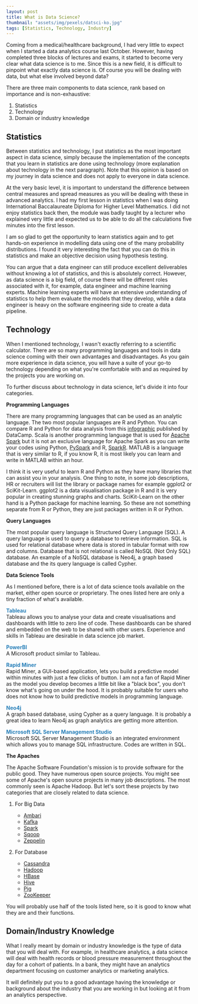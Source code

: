 ```yaml
---
layout: post
title: What is Data Science?
thumbnail: "assets/img/pexels/datsci-ko.jpg"
tags: [Statistics, Technology, Industry]
---
```


Coming from a medical/healthcare background, I had very little to expect when I started a data analytics course last October. However, having completed three blocks of lectures and exams, it started to become very clear what data science is to me. Since this is a new field, it is difficult to pinpoint what exactly data science is. Of course you will be dealing with data, but what else involved beyond data?

There are three main components to data science, rank based on importance and is non-exhaustive:
1. Statistics
2. Technology
3. Domain or industry knowledge

## Statistics

Between statistics and technology, I put statistics as the most important aspect in data science, simply because the implementation of the concepts that you learn in statistics are done using technology (more explanation about technology in the next paragraph). Note that this opinion is based on my journey in data science and does not apply to everyone in data science.

At the very basic level, it is important to understand the difference between central measures and spread measures as you will be dealing with these in advanced analytics. I had my first lesson in statistics when I was doing International Baccalaureate Diploma for Higher Level Mathematics. I did not enjoy statistics back then, the module was badly taught by a lecturer who explained very little and expected us to be able to do all the calculations five minutes into the first lesson.

I am so glad to get the opportunity to learn statistics again and to get hands-on experience in modelling data using one of the many probability distributions. I found it very interesting the fact that you can do this in statistics and make an objective decision using hypothesis testing.

You can argue that a data engineer can still produce excellent deliverables without knowing a lot of statistics, and this is absolutely correct. However, as data science is a big field, of course there will be different roles associated with it, for example, data engineer and machine learning experts. Machine learning experts will have an extensive understanding of statistics to help them evaluate the models that they develop, while a data engineer is heavy on the software engineering side to create a data pipeline.

## Technology

When I mentioned technology, I wasn't exactly referring to a scientific calculator. There are so many programming languages and tools in data science coming with their own advantages and disadvantages. As you gain more experience in data science, you will have a suite of your go-to technology depending on what you're comfortable with and as required by the projects you are working on.

To further discuss about technology in data science, let's divide it into four categories.

**Programming Languages**

There are many programming languages that can be used as an analytic language. The two most popular languages are R and Python. You can compare R and Python for data analysis from this [infographic](https://www.datacamp.com/community/tutorials/r-or-python-for-data-analysis) published by DataCamp. Scala is another programming language that is used for [Apache Spark](https://spark.apache.org) but it is not an exclusive language for Apache Spark as you can write your codes using Python, [PySpark](https://spark.apache.org/docs/0.9.0/python-programming-guide.html) and R, [SparkR](https://spark.apache.org/docs/latest/sparkr.html). MATLAB is a language that is very similar to R, if you know R, it is most likely you can learn and write in MATLAB within an hour.

I think it is very useful to learn R and Python as they have many libraries that can assist you in your analysis. One thing to note, in some job descriptions, HR or recruiters will list the library or package names for example ggplot2 or SciKit-Learn. ggplot2 is a data visualisation package in R and it is very popular in creating stunning graphs and charts. SciKit-Learn on the other hand is a Python package for machine learning. So these are not something separate from R or Python, they are just packages written in R or Python.

**Query Languages**

The most popular query language is Structured Query Language (SQL). A query language is used to query a database to retrieve information. SQL is used for relational database where data is stored in tabular format with row and columns. Database that is not relational is called NoSQL (Not Only SQL) database. An example of a NoSQL database is Neo4j, a graph based database and the its query language is called Cypher.

**Data Science Tools**

As I mentioned before, there is a lot of data science tools available on the market, either open source or proprietary. The ones listed here are only a tiny fraction of what's available.

<span style="color:#2980B9">**Tableau**</span>  
Tableau allows you to analyse your data and create visualisations and dashboards with little to zero line of code. These dashboards can be shared and embedded on the web to be shared with other users. Experience and skills in Tableau are desirable in data science job market.

<span style="color:#2980B9">**PowerBI**</span>  
A Microsoft product similar to Tableau.

<span style="color:#2980B9">**Rapid Miner**</span>  
Rapid Miner, a GUI-based application, lets you build a predictive model within minutes with just a few clicks of button. I am not a fan of Rapid Miner as the model you develop becomes a little bit like a "black box", you don't know what's going on under the hood. It is probably suitable for users who does not know how to build predictive models in programming language.

<span style="color:#2980B9">**Neo4j**</span>  
A graph based database, using Cypher as a query language. It is probably a great idea to learn Neo4j as graph analytics are getting more attention.

<span style="color:#2980B9">**Microsoft SQL Server Management Studio**</span>  
Microsoft SQL Server Management Studio is an integrated environment which allows you to manage SQL infrastructure. Codes are written in SQL.

**The Apaches**

The Apache Software Foundation's mission is to provide software for the public good. They have numerous open source projects. You might see some of Apache's open source projects in many job descriptions. The most commonly seen is Apache Hadoop. But let's sort these projects by two categories that are closely related to data science.

1. For Big Data
    * [Ambari](https://projects.apache.org/project.html?ambari)
    * [Kafka](https://projects.apache.org/project.html?kafka)
    * [Spark](https://projects.apache.org/project.html?spark)
    * [Sqoop](https://projects.apache.org/project.html?sqoop)
    * [Zeppelin](https://projects.apache.org/project.html?zeppelin)

2. For Database  
    * [Cassandra](https://projects.apache.org/project.html?cassandra)
    * [Hadoop](https://projects.apache.org/project.html?hadoop)
    * [HBase](https://projects.apache.org/project.html?hbase)
    * [Hive](https://projects.apache.org/project.html?hive)
    * [Pig](https://projects.apache.org/project.html?pig)
    * [ZooKeeper](https://projects.apache.org/project.html?zookeeper)

You will probably use half of the tools listed here, so it is good to know what they are and their functions.

## Domain/Industry Knowledge

What I really meant by domain or industry knowledge is the type of data that you will deal with. For example, in healthcare analytics, a data science will deal with health records or blood pressure measurement throughout the day for a cohort of patients. In a bank, they might have an analytics department focusing on customer analytics or marketing analytics.

It will definitely put you to a good advantage having the knowledge or background about the industry that you are working in but looking at it from an analytics perspective.
